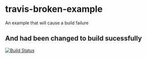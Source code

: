 # travis-broken-example

An example that will cause a build failure

## And had been changed to build sucessfully ##

[![Build Status](https://travis-ci.org/vaikan/travis-broken-example.svg?branch=master)](https://travis-ci.org/vaikan/travis-broken-example)
